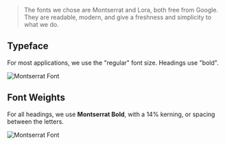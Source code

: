 > The fonts we chose are Montserrat and Lora, both free from Google. They are readable, modern, and give a freshness and simplicity to what we do.

## Typeface

<FileDownload :downloads="fontFiles" />

For most applications, we use the "regular" font size. Headings use "bold".

![Montserrat Font](/assets/fonts/montserrat.jpg)

<!-- ![Montserrat Font](/assets/fonts/lora.jpg) -->


## Font Weights

For all headings, we use **Montserrat Bold**, with a 14% kerning, or spacing between the letters.

![Montserrat Font](/assets/fonts/montserrat-weights.png)

<script setup>
import FileDownload from '../../.vitepress/components/FileDownload.vue'

const logos = [
  {
    title: 'RMADAC Logo Files',
    subtitle: 'Download all logo files .png & svg',
    fileType: 'zip',
    url: "/docs/assets/digital/Rocky Mountain ADA Center Logo & Color Scheme.zip"
  },
  {
    title: 'UNC Logo Files',
    subtitle: 'Download all UNC logo files',
    fileType: 'zip',
    url: "/docs/assets/digital/UNCLogoFiles_v1.0.zip"
  }
]
const fontFiles = [
  {
    title: 'Montserrat Font',
    subtitle: 'Download font family',
    fileType: 'zip',
    url: '/docs/assets/fonts/Montserrat.zip'
  }
]
</script>